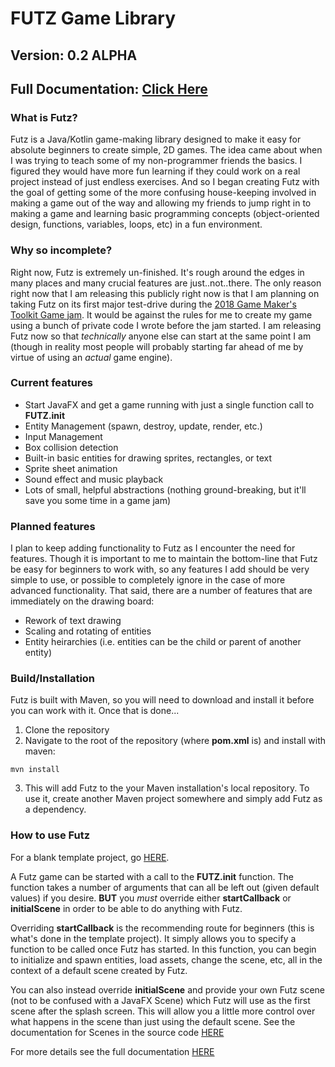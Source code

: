 # FUTZ Game Library
## Version: 0.2 ALPHA

## Full Documentation: [Click Here](http://futz.camerontauxe.com/doc/futz/index.html)

### What is Futz?

Futz is a Java/Kotlin game-making library designed to make it easy for absolute beginners to create simple, 2D games. The idea came about when I was trying to teach some of my non-programmer friends the basics. I figured they would have more fun learning if they could work on a real project instead of just endless exercises. And so I began creating Futz with the goal of getting some of the more confusing house-keeping involved in making a game out of the way and allowing my friends to jump right in to making a game and learning basic programming concepts (object-oriented design, functions, variables, loops, etc) in a fun environment.

### Why so incomplete?

Right now, Futz is extremely un-finished. It's rough around the edges in many places and many crucial features are just..not..there. The only reason right now that I am releasing this publicly right now is that I am planning on taking Futz on its first major test-drive during the [2018 Game Maker's Toolkit Game jam](https://itch.io/jam/gmtk-2018). It would be against the rules for me to create my game using a bunch of private code I wrote before the jam started. I am releasing Futz now so that *technically* anyone else can start at the same point I am (though in reality most people will probably starting far ahead of me by virtue of using an *actual* game engine).

### Current features

* Start JavaFX and get a game running with just a single function call to **FUTZ.init**
* Entity Management (spawn, destroy, update, render, etc.)
* Input Management
* Box collision detection
* Built-in basic entities for drawing sprites, rectangles, or text
* Sprite sheet animation
* Sound effect and music playback
* Lots of small, helpful abstractions (nothing ground-breaking, but it'll save you some time in a game jam)

### Planned features

I plan to keep adding functionality to Futz as I encounter the need for features. Though it is important to me to maintain the bottom-line that Futz be easy for beginners to work with, so any features I add should be very simple to use, or possible to completely ignore in the case of more advanced functionality. That said, there are a number of features that are immediately on the drawing board:

* Rework of text drawing
* Scaling and rotating of entities
* Entity heirarchies (i.e. entities can be the child or parent of another entity)

### Build/Installation

Futz is built with Maven, so you will need to download and install it before you can work with it. Once that is done...

1. Clone the repository
2. Navigate to the root of the repository (where **pom.xml** is) and install with maven:

```
mvn install
```
3. This will add Futz to the your Maven installation's local repository. To use it, create another Maven project somewhere and simply add Futz as a dependency.

### How to use Futz

For a blank template project, go [HERE](https://github.com/camtauxe/futz-blank-project).

A Futz game can be started with a call to the **FUTZ.init** function. The function takes a number of arguments that can all be left out (given default values) if you desire. **BUT** you *must* override either **startCallback** or **initialScene** in order to be able to do anything with Futz.

Overriding **startCallback** is the recommending route for beginners (this is what's done in the template project). It simply allows you to specify a function to be called once Futz has started. In this function, you can begin to initialize and spawn entities, load assets, change the scene, etc, all in the context of a default scene created by Futz.

You can also instead override **initialScene** and provide your own Futz scene (not to be confused with a JavaFX Scene) which Futz will use as the first scene after the splash screen. This will allow you a little more control over what happens in the scene than just using the default scene. See the documentation for Scenes in the source code [HERE](src/main/kotlin/Scene.kt)
  
For more details see the full documentation [HERE](http://futz.camerontauxe.com/doc/futz/index.html)
